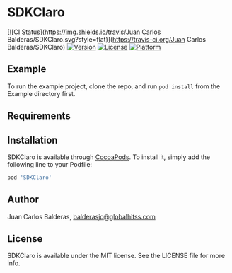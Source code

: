 # SDKClaro

[![CI Status](https://img.shields.io/travis/Juan Carlos Balderas/SDKClaro.svg?style=flat)](https://travis-ci.org/Juan Carlos Balderas/SDKClaro)
[![Version](https://img.shields.io/cocoapods/v/SDKClaro.svg?style=flat)](https://cocoapods.org/pods/SDKClaro)
[![License](https://img.shields.io/cocoapods/l/SDKClaro.svg?style=flat)](https://cocoapods.org/pods/SDKClaro)
[![Platform](https://img.shields.io/cocoapods/p/SDKClaro.svg?style=flat)](https://cocoapods.org/pods/SDKClaro)

## Example

To run the example project, clone the repo, and run `pod install` from the Example directory first.

## Requirements

## Installation

SDKClaro is available through [CocoaPods](https://cocoapods.org). To install
it, simply add the following line to your Podfile:

```ruby
pod 'SDKClaro'
```

## Author

Juan Carlos Balderas, balderasjc@globalhitss.com

## License

SDKClaro is available under the MIT license. See the LICENSE file for more info.
